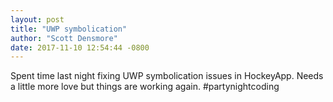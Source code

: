 ```yaml
---
layout: post
title: "UWP symbolication"
author: "Scott Densmore"
date: 2017-11-10 12:54:44 -0800
---
```


Spent time last night fixing UWP symbolication issues in HockeyApp. Needs a little more love but things are working again. #partynightcoding
